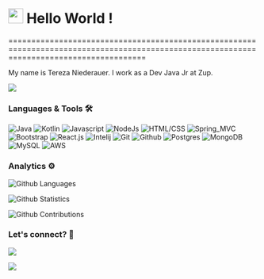 
<h1><img src="https://emojis.slackmojis.com/emojis/images/1531849430/4246/blob-sunglasses.gif?1531849430" width="30"/> Hello World ! </h1>
==========================================================================================================================================


My name is Tereza Niederauer. I work as a Dev Java Jr at Zup.

![](http://estruyf-github.azurewebsites.net/api/VisitorHit?user=Trooper2123&repo=Trooper2123&countColorcountColor)

### Languages & Tools 🛠

<p align="left">
  
![Java](https://img.shields.io/badge/-Java-05122A?style=flat&color=green) ![Kotlin](https://img.shields.io/badge/-Kotlin-05122A?style=flat&color=green) ![Javascript](https://img.shields.io/badge/-Javascript-05122A?style=flat&color=green) ![NodeJs](https://img.shields.io/badge/-NodeJs-05122A?style=flat&color=green) ![HTML/CSS](https://img.shields.io/badge/-HTML/CSS-05122A?style=flat&color=green) 
![Spring_MVC](https://img.shields.io/badge/-Spring_MVC-05122A?style=flat&color=orange) ![Bootstrap](https://img.shields.io/badge/-Bootstrap-05122A?style=flat&color=orange) ![React.js](https://img.shields.io/badge/-React.js-05122A?style=flat&color=orange) 
![Intelij](https://img.shields.io/badge/-Intelij-05122A?style=flat&color=gray) ![Git](https://img.shields.io/badge/-Git-05122A?style=flat&color=gray) ![Github](https://img.shields.io/badge/-Github-05122A?style=flat&color=gray) 
![Postgres](https://img.shields.io/badge/-Postgres-05122A?style=flat&color=yellow) ![MongoDB](https://img.shields.io/badge/-MongoDB-05122A?style=flat&color=yellow) ![MySQL](https://img.shields.io/badge/-MySQL-05122A?style=flat&color=yellow) ![AWS](https://img.shields.io/badge/-AWS-05122A?style=flat&color=blue) 

</p>

### Analytics ⚙️

![Github Languages](https://github-readme-stats.vercel.app/api/top-langs/?username=Trooper2123&layout=compact&count_private=true)

![Github Statistics](https://github-readme-stats.vercel.app/api/?username=Trooper2123&count_private=true&show_icons=true)

![Github Contributions](https://github-readme-streak-stats.herokuapp.com/?user=Trooper2123&hide_border=true)

### Let's connect? 🤝

<p align="left">

<a href="https://www.linkedin.com/in/tereza-niederauer/"><img src="https://img.shields.io/badge/-LinkedIn-0077B5?style=flat&logo=Linkedin&logoColor=white"/></a>

<a href="https://www.instagram.com/terezaniederauer/"><img src="https://img.shields.io/badge/-Instagram-E4405F?style=flat&logo=instagram&logoColor=white"/></a>

</p>


